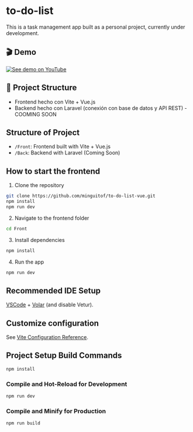 # to-do-list

This is a task management app built as a personal project, currently under development.

## 🎬 Demo

[![See demo on YouTube](https://img.youtube.com/vi/au6BE3rt-v4/hqdefault.jpg)](https://youtu.be/au6BE3rt-v4)

## 🚧 Project Structure

- Frontend hecho con Vite + Vue.js
- Backend hecho con Laravel (conexión con base de datos y API REST) - COOMING SOON

## Structure of Project

- `/Front`: Frontend built with Vite + Vue.js
- `/Back`: Backend with Laravel (Coming Soon)

## How to start the frontend

1. Clone the repository

```bash
git clone https://github.com/minguitof/to-do-list-vue.git
npm install
npm run dev
```

2. Navigate to the frontend folder

```bash
cd Front
```

3. Install dependencies

```bash
npm install
```

4. Run the app

```bash
npm run dev
```

## Recommended IDE Setup

[VSCode](https://code.visualstudio.com/) + [Volar](https://marketplace.visualstudio.com/items?itemName=Vue.volar) (and disable Vetur).

## Customize configuration

See [Vite Configuration Reference](https://vite.dev/config/).

## Project Setup Build Commands

```sh
npm install
```

### Compile and Hot-Reload for Development

```sh
npm run dev
```

### Compile and Minify for Production

```sh
npm run build
```
